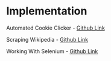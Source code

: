# Implementation

Automated Cookie Clicker - [Github Link](https://github.com/grandeurkoe/100-days-of-code-the-complete-python-pro-bootcamp/tree/9a27d60aa37a7ac374b3f1c8c262edc82301b5ac/day-048-selenium-webdriver-and-game-playing-bot/automated-cookie-clicker)

Scraping Wikipedia - [Github Link](https://github.com/grandeurkoe/100-days-of-code-the-complete-python-pro-bootcamp/tree/9a27d60aa37a7ac374b3f1c8c262edc82301b5ac/day-048-selenium-webdriver-and-game-playing-bot/scraping-wikipedia)

Working With Selenium - [Github Link](https://github.com/grandeurkoe/100-days-of-code-the-complete-python-pro-bootcamp/tree/9a27d60aa37a7ac374b3f1c8c262edc82301b5ac/day-048-selenium-webdriver-and-game-playing-bot/working-with-selenium)